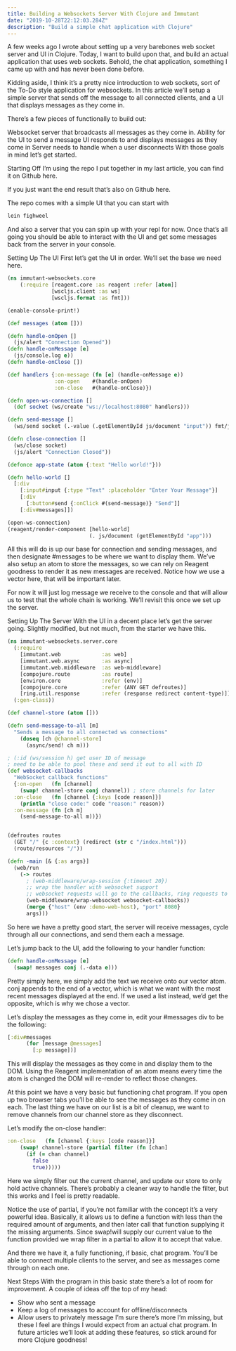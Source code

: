 ```yaml
---
title: Building a Websockets Server With Clojure and Immutant
date: "2019-10-28T22:12:03.284Z"
description: "Build a simple chat application with Clojure"
---
```



A few weeks ago I wrote about setting up a very barebones web socket server and UI in Clojure. Today, I want to build upon that, and build an actual application that uses web sockets. Behold, the chat application, something I came up with and has never been done before.

Kidding aside, I think it’s a pretty nice introduction to web sockets, sort of the To-Do style application for websockets. In this article we’ll setup a simple server that sends off the message to all connected clients, and a UI that displays messages as they come in.

There’s a few pieces of functionally to build out:

Websocket server that broadcasts all messages as they come in.
Ability for the UI to send a message
UI responds to and displays messages as they come in
Server needs to handle when a user disconnects
With those goals in mind let’s get started.

Starting Off
I’m using the repo I put together in my last article, you can find it on Github here.

If you just want the end result that’s also on Github here.

The repo comes with a simple UI that you can start with

```clojure
lein fighweel
```

And also a server that you can spin up with your repl for now. Once that’s all going you should be able to interact with the UI and get some messages back from the server in your console.

Setting Up The UI
First let’s get the UI in order. We’ll set the base we need here.

```clojure
(ns immutant-websockets.core
    (:require [reagent.core :as reagent :refer [atom]]
              [wscljs.client :as ws]
              [wscljs.format :as fmt]))

(enable-console-print!)

(def messages (atom []))

(defn handle-onOpen []
  (js/alert "Connection Opened"))
(defn handle-onMessage [e]
  (js/console.log e))
(defn handle-onClose [])

(def handlers {:on-message (fn [e] (handle-onMessage e))
               :on-open    #(handle-onOpen)
               :on-close   #(handle-onClose)})

(defn open-ws-connection []
  (def socket (ws/create "ws://localhost:8080" handlers)))

(defn send-message []
  (ws/send socket (.-value (.getElementById js/document "input")) fmt/json))

(defn close-connection []
  (ws/close socket)
  (js/alert "Connection Closed"))

(defonce app-state (atom {:text "Hello world!"}))

(defn hello-world []
  [:div
    [:input#input {:type "Text" :placeholder "Enter Your Message"}]
    [:div
      [:button#send {:onClick #(send-message)} "Send"]]
    [:div#messages]])

(open-ws-connection)
(reagent/render-component [hello-world]
                          (. js/document (getElementById "app")))
```

All this will do is up our base for connection and sending messages, and then designate #messages to be where we want to display them. We’ve also setup an atom to store the messages, so we can rely on Reagent goodness to render it as new messages are received. Notice how we use a vector here, that will be important later.

For now it will just log message we receive to the console and that will allow us to test that the whole chain is working. We’ll revisit this once we set up the server.

Setting Up The Server
With the UI in a decent place let’s get the server going. Slightly modified, but not much, from the starter we have this.

```clojure
(ns immutant-websockets.server.core
  (:require
    [immutant.web             :as web]
    [immutant.web.async       :as async]
    [immutant.web.middleware  :as web-middleware]
    [compojure.route          :as route]
    [environ.core             :refer (env)]
    [compojure.core           :refer (ANY GET defroutes)]
    [ring.util.response       :refer (response redirect content-type)])
  (:gen-class))

(def channel-store (atom []))

(defn send-message-to-all [m]
  "Sends a message to all connected ws connections"
    (doseq [ch @channel-store]
      (async/send! ch m)))

; (:id (ws/session h) get user ID of message
; need to be able to pool these and send it out to all with ID
(def websocket-callbacks
  "WebSocket callback functions"
  {:on-open   (fn [channel]
    (swap! channel-store conj channel)) ; store channels for later
  :on-close   (fn [channel {:keys [code reason]}]
    (println "close code:" code "reason:" reason))
  :on-message (fn [ch m]
    (send-message-to-all m))})


(defroutes routes
  (GET "/" {c :context} (redirect (str c "/index.html")))
  (route/resources "/"))

(defn -main [& {:as args}]
  (web/run
    (-> routes
      ; (web-middleware/wrap-session {:timeout 20})
      ;; wrap the handler with websocket support
      ;; websocket requests will go to the callbacks, ring requests to the handler
      (web-middleware/wrap-websocket websocket-callbacks))
      (merge {"host" (env :demo-web-host), "port" 8080}
      args)))
```


So here we have a pretty good start, the server will receive messages, cycle through all our connections, and send them each a message.

Let’s jump back to the UI, add the following to your handler function:

```clojure
(defn handle-onMessage [e]
  (swap! messages conj (.-data e)))
```

Pretty simply here, we simply add the text we receive onto our vector atom. conj appends to the end of a vector, which is what we want with the most recent messages displayed at the end. If we used a list instead, we’d get the opposite, which is why we chose a vector.

Let’s display the messages as they come in, edit your #messages div to be the following:

```clojure
[:div#messages
      (for [message @messages]
        [:p message])]
```

This will display the messages as they come in and display them to the DOM. Using the Reagent implementation of an atom means every time the atom is changed the DOM will re-render to reflect those changes.

At this point we have a very basic but functioning chat program. If you open up two browser tabs you’ll be able to see the messages as they come in on each. The last thing we have on our list is a bit of cleanup, we want to remove channels from our channel store as they disconnect.

Let’s modify the on-close handler:

```clojure
:on-close   (fn [channel {:keys [code reason]}]
    (swap! channel-store (partial filter (fn [chan]
      (if (= chan channel)
        false
        true)))))
```

Here we simply filter out the current channel, and update our store to only hold active channels. There’s probably a cleaner way to handle the filter, but this works and I feel is pretty readable.

Notice the use of partial, if you’re not familiar with the concept it’s a very powerful idea. Basically, it allows us to define a function with less than the required amount of arguments, and then later call that function supplying it the missing arguments. Since swap!will supply our current value to the function provided we wrap filter in a partial to allow it to accept that value.

And there we have it, a fully functioning, if basic, chat program. You’ll be able to connect multiple clients to the server, and see as messages come through on each one.

Next Steps
With the program in this basic state there’s a lot of room for improvement. A couple of ideas off the top of my head:

- Show who sent a message
- Keep a log of messages to account for offline/disconnects
- Allow users to privately message
I’m sure there’s more I’m missing, but these I feel are things I would expect from an actual chat program. In future articles we’ll look at adding these features, so stick around for more Clojure goodness!
